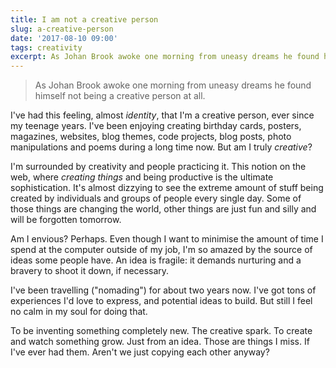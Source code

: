 ```yaml
---
title: I am not a creative person
slug: a-creative-person
date: '2017-08-10 09:00'
tags: creativity
excerpt: As Johan Brook awoke one morning from uneasy dreams he found himself not being a creative person at all.
---
```


> As Johan Brook awoke one morning from uneasy dreams he found himself not being a creative person at all.

I've had this feeling, almost *identity*, that I'm a creative person, ever since my teenage years. I've been enjoying creating birthday cards, posters, magazines, websites, blog themes, code projects, blog posts, photo manipulations and poems during a long time now. But am I truly *creative*?

I'm surrounded by creativity and people practicing it. This notion on the web, where *creating things* and being productive is the ultimate sophistication. It's almost dizzying to see the extreme amount of stuff being created by individuals and groups of people every single day. Some of those things are changing the world, other things are just fun and silly and will be forgotten tomorrow.

Am I envious? Perhaps. Even though I want to minimise the amount of time I spend at the computer outside of my job, I'm so amazed by the source of ideas some people have. An idea is fragile: it demands nurturing and a bravery to shoot it down, if necessary.

I've been travelling ("nomading") for about two years now. I've got tons of experiences I'd love to express, and potential ideas to build. But still I feel no calm in my soul for doing that.

To be inventing something completely new. The creative spark. To create and watch something grow. Just from an idea. Those are things I miss. If I've ever had them. Aren't we just copying each other anyway?
